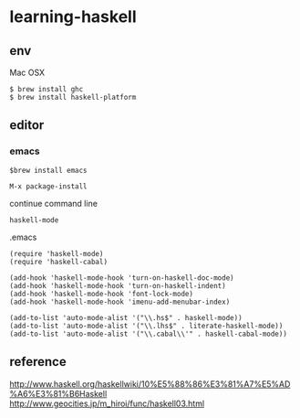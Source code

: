 learning-haskell
================

## env

Mac OSX

```
$ brew install ghc
$ brew install haskell-platform
```

## editor

### emacs

`$brew install emacs`

`M-x package-install`

continue command line

`haskell-mode`

.emacs

```
(require 'haskell-mode)
(require 'haskell-cabal)

(add-hook 'haskell-mode-hook 'turn-on-haskell-doc-mode)
(add-hook 'haskell-mode-hook 'turn-on-haskell-indent)
(add-hook 'haskell-mode-hook 'font-lock-mode)
(add-hook 'haskell-mode-hook 'imenu-add-menubar-index)

(add-to-list 'auto-mode-alist '("\\.hs$" . haskell-mode))
(add-to-list 'auto-mode-alist '("\\.lhs$" . literate-haskell-mode))
(add-to-list 'auto-mode-alist '("\\.cabal\\'" . haskell-cabal-mode))
```
## reference
http://www.haskell.org/haskellwiki/10%E5%88%86%E3%81%A7%E5%AD%A6%E3%81%B6Haskell
http://www.geocities.jp/m_hiroi/func/haskell03.html

